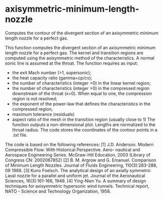 # axisymmetric-minimum-length-nozzle
Computes the contour of the divergent section of an axisymmetric minimum length nozzle for a perfect gas.

This function computes the divergent section of an axisymmetric minimum length nozzle for a perfect gas. The kernel and transition regions are computed using the axisymmetric method of the characteristics. A normal sonic line is assumed at the throat.
The function requires as input:
- the exit Mach number (>1, supersonic);
- the heat capacity ratio (gamma=cp/cv);
- the number of characteristics (integer >0) in the linear kernel region;
- the number of characteristics (integer >0) in the compressed region downstream of the throat (x=0). When equal to one, the compression region is not resolved;
- the exponent of the power-law that defines the characteristics in the compressed region;
- maximum tolerance (residuals)
- aspect ratio of the mesh in the transition region (usually close to 1)
The function outputs a non-dimensional plot. Lengths are normalized to the throat radius. The code stores the coordinates of the contour points in a .txt file.

The code is based on the following references:
[1] J.D. Anderson. Modern Compressible Flow: With Historical Perspective. Aero-
nautical and Aerospace Engineering Series. McGraw-Hill Education, 2003 (Library of Congress CN: 2002067852)
[2] B. M. Argrow and G. Emanuel. Comparison of Minimum Length Nozzles. Journal of Fluids Engineering, 110(3):283-288, 09 1988.
[3] Kuno Foelsch. The analytical design of an axially symmetric Laval nozzle for a
parallel and uniform jet. Journal of the Aeronautical Sciences, 16(3):161-166,
1949.
[4] Ying-Nien Yu. A summary of design techniques for axisymmetric hypersonic
wind tunnels. Technical report, NATO - Science and Technology Organization,
1958.
